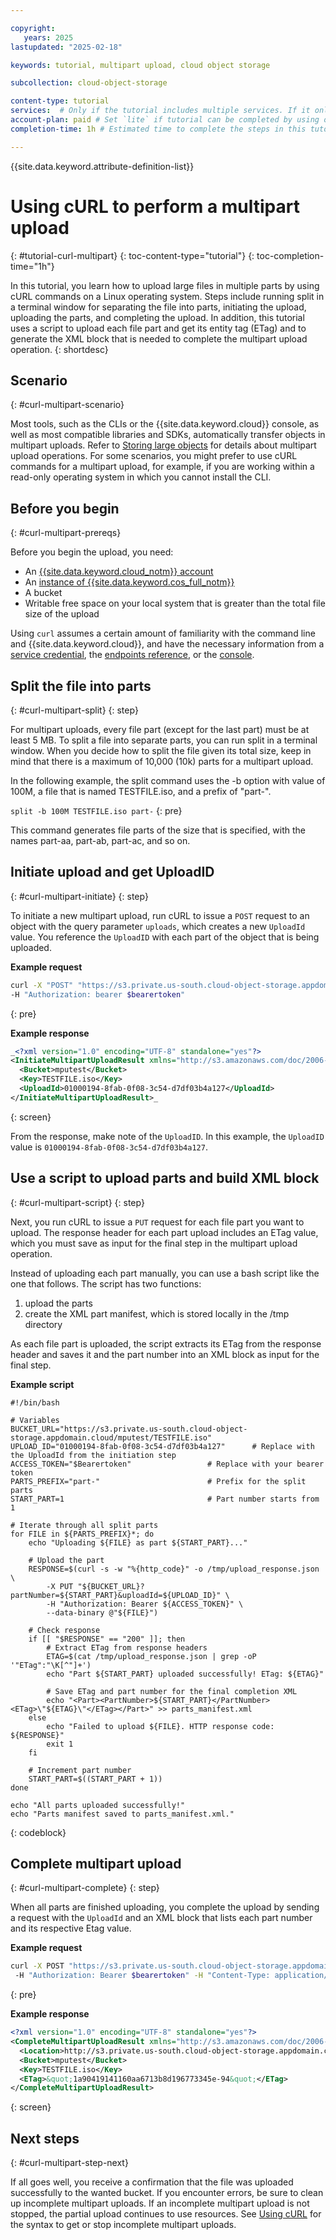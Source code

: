 ```yaml
---

copyright:
   years: 2025
lastupdated: "2025-02-18"

keywords: tutorial, multipart upload, cloud object storage

subcollection: cloud-object-storage

content-type: tutorial
services:  # Only if the tutorial includes multiple services. If it only uses your service, don't specify. DO NOT set any platform subcollections.
account-plan: paid # Set `lite` if tutorial can be completed by using only Lite plan services; Set `paid` if the tutorial requires a pay-go or subscription versions of plans for the service
completion-time: 1h # Estimated time to complete the steps in this tutorial. Minute values are supported up to 90 minutes. Whole hours are also supported; for example: 2h

---
```


{{site.data.keyword.attribute-definition-list}}

# Using cURL to perform a multipart upload
{: #tutorial-curl-multipart}
{: toc-content-type="tutorial"}
{: toc-completion-time="1h"}

In this tutorial, you learn how to upload large files in multiple parts by using cURL commands on a Linux operating system.  Steps include running split in a terminal window for separating the file into parts, initiating the upload, uploading the parts, and completing the upload.  In addition, this tutorial uses a script to upload each file part and get its entity tag (ETag) and to generate the XML block that is needed to complete the multipart upload operation.
{: shortdesc}

## Scenario
{: #curl-multipart-scenario}

Most tools, such as the CLIs or the {{site.data.keyword.cloud}} console, as well as most compatible libraries and SDKs, automatically transfer objects in multipart uploads.  Refer to [Storing large objects](/docs/cloud-object-storage?topic=cloud-object-storage-large-objects) for details about multipart upload operations.  For some scenarios, you might prefer to use cURL commands for a multipart upload, for example, if you are working within a read-only operating system in which you cannot install the CLI.

## Before you begin
{: #curl-multipart-prereqs}

Before you begin the upload, you need:
* An [{{site.data.keyword.cloud_notm}} account](https://cloud.ibm.com)
* An [instance of {{site.data.keyword.cos_full_notm}}](/docs/cloud-object-storage?topic=cloud-object-storage-provision)
* A bucket
* Writable free space on your local system that is greater than the total file size of the upload

Using `curl` assumes a certain amount of familiarity with the command line and {{site.data.keyword.cloud}}, and have the necessary information from a [service credential](/docs/cloud-object-storage?topic=cloud-object-storage-service-credentials), the [endpoints reference](/docs/cloud-object-storage?topic=cloud-object-storage-endpoints), or the [console](/docs/cloud-object-storage?topic=cloud-object-storage-getting-started-cloud-object-storage).

## Split the file into parts
{: #curl-multipart-split}
{: step}

For multipart uploads, every file part (except for the last part) must be at least 5 MB.  To split a file into separate parts, you can run split in a terminal window.  When you decide how to split the file given its total size, keep in mind that there is a maximum of 10,000 (10k) parts for a multipart upload.

In the following example, the split command uses the -b option with value of 100M, a file that is named TESTFILE.iso, and a prefix of "part-".

```split -b 100M TESTFILE.iso part-```
{: pre}

This command generates file parts of the size that is specified, with the names part-aa, part-ab, part-ac, and so on.

## Initiate upload and get UploadID
{: #curl-multipart-initiate}
{: step}

To initiate a new multipart upload, run cURL to issue a `POST` request to an object with the query parameter `uploads`, which creates a new `UploadId` value. You reference the `UploadID` with each part of the object that is being uploaded.

**Example request**
```sh
curl -X "POST" "https://s3.private.us-south.cloud-object-storage.appdomain.cloud/mputest/TESTFILE.iso?uploads"
-H "Authorization: bearer $bearertoken"
```
{: pre}

**Example response**
```xml
_<?xml version="1.0" encoding="UTF-8" standalone="yes"?>
<InitiateMultipartUploadResult xmlns="http://s3.amazonaws.com/doc/2006-03-01/">
  <Bucket>mputest</Bucket>
  <Key>TESTFILE.iso</Key>
  <UploadId>01000194-8fab-0f08-3c54-d7df03b4a127</UploadId>
</InitiateMultipartUploadResult>_
```
{: screen}

From the response, make note of the `UploadID`.  In this example, the `UploadID` value is `01000194-8fab-0f08-3c54-d7df03b4a127`.

## Use a script to upload parts and build XML block
{: #curl-multipart-script}
{: step}

Next, you run cURL to issue a `PUT` request for each file part you want to upload.  The response header for each part upload includes an ETag value, which you must save as input for the final step in the multipart upload operation.

Instead of uploading each part manually, you can use a bash script like the one that follows. The script has two functions:
1.	upload the parts
2.	create the XML part manifest, which is stored locally in the /tmp directory

As each file part is uploaded, the script extracts its ETag from the response header and saves it and the part number into an XML block as input for the final step.

**Example script**
```
#!/bin/bash

# Variables
BUCKET_URL="https://s3.private.us-south.cloud-object-storage.appdomain.cloud/mputest/TESTFILE.iso"
UPLOAD_ID="01000194-8fab-0f08-3c54-d7df03b4a127"      # Replace with the UploadId from the initiation step
ACCESS_TOKEN="$Bearertoken"                 # Replace with your bearer token
PARTS_PREFIX="part-"                        # Prefix for the split parts
START_PART=1                                # Part number starts from 1

# Iterate through all split parts
for FILE in ${PARTS_PREFIX}*; do
    echo "Uploading ${FILE} as part ${START_PART}..."

    # Upload the part
    RESPONSE=$(curl -s -w "%{http_code}" -o /tmp/upload_response.json \
        -X PUT "${BUCKET_URL}?partNumber=${START_PART}&uploadId=${UPLOAD_ID}" \
        -H "Authorization: Bearer ${ACCESS_TOKEN}" \
        --data-binary @"${FILE}")

    # Check response
    if [[ "$RESPONSE" == "200" ]]; then
        # Extract ETag from response headers
        ETAG=$(cat /tmp/upload_response.json | grep -oP '"ETag":"\K[^"]+')
        echo "Part ${START_PART} uploaded successfully! ETag: ${ETAG}"

        # Save ETag and part number for the final completion XML
        echo "<Part><PartNumber>${START_PART}</PartNumber><ETag>\"${ETAG}\"</ETag></Part>" >> parts_manifest.xml
    else
        echo "Failed to upload ${FILE}. HTTP response code: ${RESPONSE}"
        exit 1
    fi

    # Increment part number
    START_PART=$((START_PART + 1))
done

echo "All parts uploaded successfully!"
echo "Parts manifest saved to parts_manifest.xml."
```
{: codeblock}


## Complete multipart upload
{: #curl-multipart-complete}
{: step}

When all parts are finished uploading, you complete the upload by sending a request with the `UploadId` and an XML block that lists each part number and its respective Etag value.

**Example request**
```sh
curl -X POST "https://s3.private.us-south.cloud-object-storage.appdomain.cloud/mputest/TESTFILE.iso?uploadId=01000194-8fab-0f08-3c54-d7df03b4a127"
 -H "Authorization: Bearer $bearertoken" -H "Content-Type: application/xml" --data-binary @parts_manifest.xml
```
{: pre}

**Example response**
```xml
<?xml version="1.0" encoding="UTF-8" standalone="yes"?>
<CompleteMultipartUploadResult xmlns="http://s3.amazonaws.com/doc/2006-03-01/">
  <Location>http://s3.private.us-south.cloud-object-storage.appdomain.cloud/mputest/TESTFILE.iso</Location>
  <Bucket>mputest</Bucket>
  <Key>TESTFILE.iso</Key>
  <ETag>&quot;1a90419141160aa6713b8d196773345e-94&quot;</ETag>
</CompleteMultipartUploadResult>
```
{: screen}

## Next steps
{: #curl-multipart-step-next}

If all goes well, you receive a confirmation that the file was uploaded successfully to the wanted bucket. If you encounter errors, be sure to clean up incomplete multipart uploads. If an incomplete multipart upload is not stopped, the partial upload continues to use resources. See [Using cURL](/docs/cloud-object-storage?topic=cloud-object-storage-curl#curl-multipart-get) for the syntax to get or stop incomplete multipart uploads.
